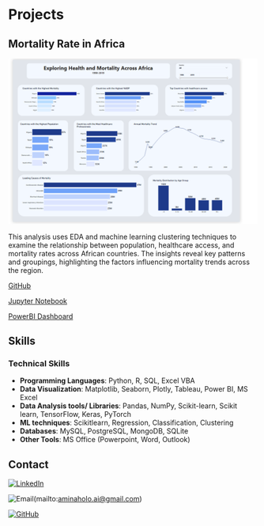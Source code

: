 # Projects

## Mortality Rate in Africa

![Mortality in Africa](https://github.com/aminahol/Mortality-Rates-In-Africa/blob/4c3ae3844cc164b0ff7440e0f25634cad1ba21b9/images/Mortality%20In%20Africa.png)

This analysis uses EDA and machine learning clustering techniques to examine the relationship between population, healthcare access, and mortality rates across African countries. The insights reveal key patterns and groupings, highlighting the factors influencing mortality trends across the region. 

[GitHub](https://github.com/aminahol)

[Jupyter Notebook](https://nbviewer.org/github/aminahol/Mortality-Rates-In-Africa/blob/main/Mortality%20Rates%20In%20Africa%20%284%29.ipynb)

[PowerBI Dashboard](https://app.powerbi.com/view?r=eyJrIjoiYTIwYmZhNGUtMzFmNy00ZWVlLWJmOGItNGVlMDMxYzNlZDc2IiwidCI6IjEwMWQ0NjY0LTg3OGEtNGUzYi04N2Y3LTc4ZjA4Yjc2MjhiYSJ9)


## Skills

### Technical Skills
- **Programming Languages**: Python, R, SQL, Excel VBA
- **Data Visualization**: Matplotlib, Seaborn, Plotly, Tableau, Power BI, MS Excel
- **Data Analysis tools/ Libraries**: Pandas, NumPy, Scikit-learn, Scikit learn, TensorFlow, Keras, PyTorch
- **ML techniques**: Scikitlearn,  Regression, Classification, Clustering
- **Databases**: MySQL, PostgreSQL, MongoDB, SQLite
- **Other Tools**: MS Office (Powerpoint, Word, Outlook)


## Contact

  [![LinkedIn](https://img.shields.io/badge/LinkedIn-0077B5?style=flat-square&logo=linkedin&logoColor=white)](www.linkedin.com/in/aminah-olorunoje)

  ![Email](https://img.shields.io/badge/Email-D14836?style=flat-square&logo=gmail&logoColor=white)(mailto:aminaholo.ai@gmail.com)

  [![GitHub](https://img.shields.io/badge/GitHub-181717?style=flat-square&logo=github&logoColor=white)](https://github.com/aminahol)
